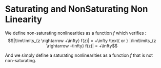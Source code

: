 # Saturating  and NonSaturating Non Linearity

We define non-saturating nonlinearities as a function $f$ which verifies :
$$|\lim\limits_{z \rightarrow +\infty} f(z)| = +\infty \text{ or } |\lim\limits_{z \rightarrow -\infty} f(z)| = +\infty$$

And we simply define a saturating nonlinearities as a function $f$ that is not non-saturating.